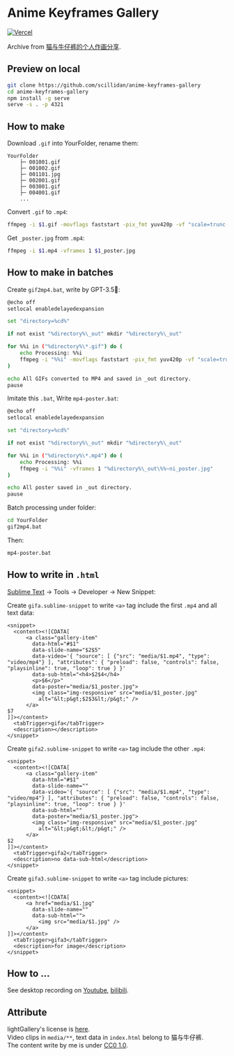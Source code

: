 # Anime Keyframes Gallery

[![Vercel](https://img.shields.io/static/v1?style=for-the-badge&message=Vercel&color=000000&logo=Vercel&logoColor=FFFFFF&label=)](https://gm-anime-keyframes-gallery.vercel.app/)

Archive from [猫与牛仔裤的个人作画分享](https://jandan.net/bbs#/topic/520).

## Preview on local

```sh
git clone https://github.com/scillidan/anime-keyframes-gallery
cd anime-keyframes-gallery
npm install -g serve
serve -s . -p 4321
```

## How to make

Download `.gif` into YourFolder, rename them:

```
YourFolder
	├─ 001001.gif 
	├─ 001002.gif
	├─ 001101.jpg
	├─ 002001.gif
	├─ 003001.gif
	├─ 004001.gif
	...
```

Convert `.gif` to `.mp4`:

```sh
ffmpeg -i $1.gif -movflags faststart -pix_fmt yuv420p -vf "scale=trunc(iw/2)*2:trunc(ih/2)*2" $1.mp4
```

Get `_poster.jpg` from `.mp4`:

```sh
ffmpeg -i $1.mp4 -vframes 1 $1_poster.jpg
```

## How to make in batches

Create `gif2mp4.bat`, write by GPT-3.5🧙:

```bash
@echo off
setlocal enabledelayedexpansion

set "directory=%cd%"

if not exist "%directory%\_out" mkdir "%directory%\_out"

for %%i in ("%directory%\*.gif") do (
    echo Processing: %%i
    ffmpeg -i "%%i" -movflags faststart -pix_fmt yuv420p -vf "scale=trunc(iw/2)*2:trunc(ih/2)*2" "%directory%\_out\%%~ni.mp4"
)

echo All GIFs converted to MP4 and saved in _out directory.
pause
```

Imitate this `.bat`, Write `mp4-poster.bat`:

```bash
@echo off
setlocal enabledelayedexpansion

set "directory=%cd%"

if not exist "%directory%\_out" mkdir "%directory%\_out"

for %%i in ("%directory%\*.mp4") do (
    echo Processing: %%i
    ffmpeg -i "%%i" -vframes 1 "%directory%\_out\%%~ni_poster.jpg"
)

echo All poster saved in _out directory.
pause
```

Batch processing under folder:

```sh
cd YourFolder
gif2mp4.bat
```

Then:

```sh
mp4-poster.bat
```

## How to write in `.html`

[Sublime Text](https://www.sublimetext.com/) → Tools → Developer → New Snippet:

Create `gifa.sublime-snippet` to write `<a>` tag include the first `.mp4` and all text data:

```
<snippet>
  <content><![CDATA[
      <a class="gallery-item" 
        data-html="#$1" 
        data-slide-name="$2$5" 
        data-video='{ "source": [ {"src": "media/$1.mp4", "type": "video/mp4"} ], "attributes": { "preload": false, "controls": false, "playsinline": true, "loop": true } }' 
        data-sub-html="<h4>$2$4</h4>
        <p>$6</p>"
        data-poster="media/$1_poster.jpg">
        <img class="img-responsive" src="media/$1_poster.jpg" 
          alt="&lt;p&gt;$2$3&lt;/p&gt;" />
      </a>
$7
]]></content>
  <tabTrigger>gifa</tabTrigger>
  <description></description>
</snippet>
```

Create `gifa2.sublime-snippet` to write `<a>` tag include the other `.mp4`:

```
<snippet>
  <content><![CDATA[
      <a class="gallery-item" 
        data-html="#$1" 
        data-slide-name="" 
        data-video='{ "source": [ {"src": "media/$1.mp4", "type": "video/mp4"} ], "attributes": { "preload": false, "controls": false, "playsinline": true, "loop": true } }' 
        data-sub-html=""
        data-poster="media/$1_poster.jpg">
        <img class="img-responsive" src="media/$1_poster.jpg" 
          alt="&lt;p&gt;&lt;/p&gt;" />
      </a>
$2
]]></content>
  <tabTrigger>gifa2</tabTrigger>
  <description>no data-sub-html</description>
</snippet>
```

Create `gifa3.sublime-snippet` to write `<a>` tag include pictures:

```
<snippet>
  <content><![CDATA[
      <a href="media/$1.jpg" 
        data-slide-name="" 
        data-sub-html="">
          <img src="media/$1.jpg" />
      </a>
]]></content>
  <tabTrigger>gifa3</tabTrigger>
  <description>for image</description>
</snippet>
```

## How to ...

See desktop recording on [Youtube](https://youtu.be/uVJlbPNOkQU), [bilibili](https://www.bilibili.com/video/BV1Mi421k7Bp/).

## Attribute

lightGallery's license is [here](https://www.lightgalleryjs.com/license/).  
Video clips in `media/**`, text data in `index.html` belong to 猫与牛仔裤.  
The content write by me is under [CC0 1.0](https://creativecommons.org/publicdomain/zero/1.0/deed.en).
